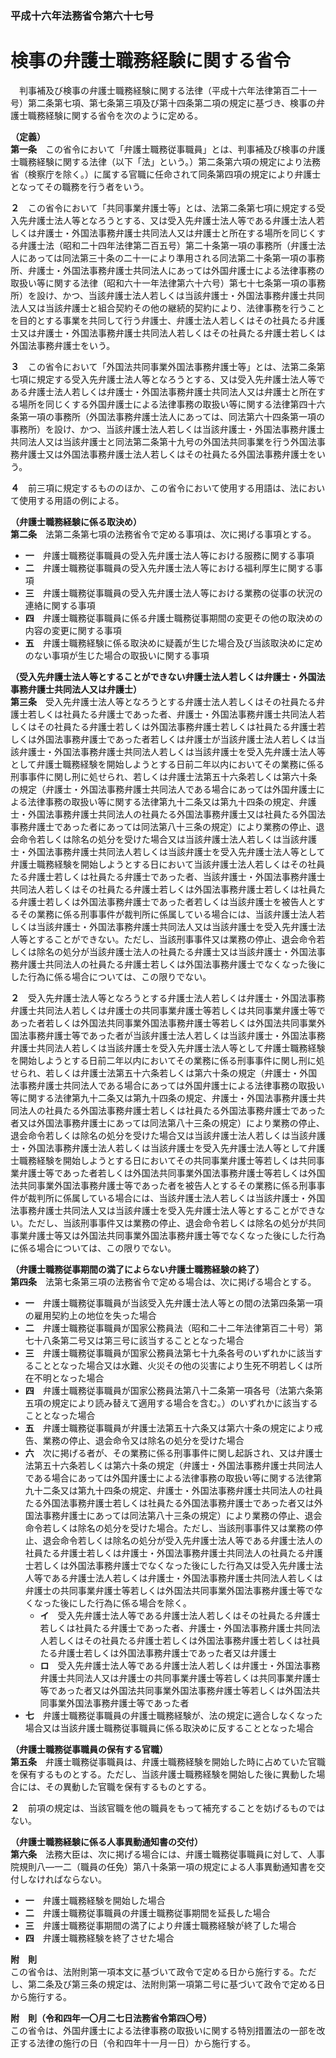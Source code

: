 ### 平成十六年法務省令第六十七号  
# 検事の弁護士職務経験に関する省令  
　判事補及び検事の弁護士職務経験に関する法律（平成十六年法律第百二十一号）第二条第七項、第七条第三項及び第十四条第二項の規定に基づき、検事の弁護士職務経験に関する省令を次のように定める。  
  
**（定義）**  
**第一条**　この省令において「弁護士職務従事職員」とは、判事補及び検事の弁護士職務経験に関する法律（以下「法」という。）第二条第六項の規定により法務省（検察庁を除く。）に属する官職に任命されて同条第四項の規定により弁護士となってその職務を行う者をいう。  
  
**２**　この省令において「共同事業弁護士等」とは、法第二条第七項に規定する受入先弁護士法人等となろうとする、又は受入先弁護士法人等である弁護士法人若しくは弁護士・外国法事務弁護士共同法人又は弁護士と所在する場所を同じくする弁護士法（昭和二十四年法律第二百五号）第二十条第一項の事務所（弁護士法人にあっては同法第三十条の二十一により準用される同法第二十条第一項の事務所、弁護士・外国法事務弁護士共同法人にあっては外国弁護士による法律事務の取扱い等に関する法律（昭和六十一年法律第六十六号）第七十七条第一項の事務所）を設け、かつ、当該弁護士法人若しくは当該弁護士・外国法事務弁護士共同法人又は当該弁護士と組合契約その他の継続的契約により、法律事務を行うことを目的とする事業を共同して行う弁護士、弁護士法人若しくはその社員たる弁護士又は弁護士・外国法事務弁護士共同法人若しくはその社員たる弁護士若しくは外国法事務弁護士をいう。  
  
**３**　この省令において「外国法共同事業外国法事務弁護士等」とは、法第二条第七項に規定する受入先弁護士法人等となろうとする、又は受入先弁護士法人等である弁護士法人若しくは弁護士・外国法事務弁護士共同法人又は弁護士と所在する場所を同じくする外国弁護士による法律事務の取扱い等に関する法律第四十六条第一項の事務所（外国法事務弁護士法人にあっては、同法第六十四条第一項の事務所）を設け、かつ、当該弁護士法人若しくは当該弁護士・外国法事務弁護士共同法人又は当該弁護士と同法第二条第十九号の外国法共同事業を行う外国法事務弁護士又は外国法事務弁護士法人若しくはその社員たる外国法事務弁護士をいう。  
  
**４**　前三項に規定するもののほか、この省令において使用する用語は、法において使用する用語の例による。  
  
**（弁護士職務経験に係る取決め）**  
**第二条**　法第二条第七項の法務省令で定める事項は、次に掲げる事項とする。  
* **一**　弁護士職務従事職員の受入先弁護士法人等における服務に関する事項  
* **二**　弁護士職務従事職員の受入先弁護士法人等における福利厚生に関する事項  
* **三**　弁護士職務従事職員の受入先弁護士法人等における業務の従事の状況の連絡に関する事項  
* **四**　弁護士職務従事職員に係る弁護士職務従事期間の変更その他の取決めの内容の変更に関する事項  
* **五**　弁護士職務経験に係る取決めに疑義が生じた場合及び当該取決めに定めのない事項が生じた場合の取扱いに関する事項  
  
**（受入先弁護士法人等とすることができない弁護士法人若しくは弁護士・外国法事務弁護士共同法人又は弁護士）**  
**第三条**　受入先弁護士法人等となろうとする弁護士法人若しくはその社員たる弁護士若しくは社員たる弁護士であった者、弁護士・外国法事務弁護士共同法人若しくはその社員たる弁護士若しくは外国法事務弁護士若しくは社員たる弁護士若しくは外国法事務弁護士であった者若しくは弁護士が当該弁護士法人若しくは当該弁護士・外国法事務弁護士共同法人若しくは当該弁護士を受入先弁護士法人等として弁護士職務経験を開始しようとする日前二年以内においてその業務に係る刑事事件に関し刑に処せられ、若しくは弁護士法第五十六条若しくは第六十条の規定（弁護士・外国法事務弁護士共同法人である場合にあっては外国弁護士による法律事務の取扱い等に関する法律第九十二条又は第九十四条の規定、弁護士・外国法事務弁護士共同法人の社員たる外国法事務弁護士又は社員たる外国法事務弁護士であった者にあっては同法第八十三条の規定）により業務の停止、退会命令若しくは除名の処分を受けた場合又は当該弁護士法人若しくは当該弁護士・外国法事務弁護士共同法人若しくは当該弁護士を受入先弁護士法人等として弁護士職務経験を開始しようとする日において当該弁護士法人若しくはその社員たる弁護士若しくは社員たる弁護士であった者、当該弁護士・外国法事務弁護士共同法人若しくはその社員たる弁護士若しくは外国法事務弁護士若しくは社員たる弁護士若しくは外国法事務弁護士であった者若しくは当該弁護士を被告人とするその業務に係る刑事事件が裁判所に係属している場合には、当該弁護士法人若しくは当該弁護士・外国法事務弁護士共同法人又は当該弁護士を受入先弁護士法人等とすることができない。ただし、当該刑事事件又は業務の停止、退会命令若しくは除名の処分が当該弁護士法人の社員たる弁護士又は当該弁護士・外国法事務弁護士共同法人の社員たる弁護士若しくは外国法事務弁護士でなくなった後にした行為に係る場合については、この限りでない。  
  
**２**　受入先弁護士法人等となろうとする弁護士法人若しくは弁護士・外国法事務弁護士共同法人若しくは弁護士の共同事業弁護士等若しくは共同事業弁護士等であった者若しくは外国法共同事業外国法事務弁護士等若しくは外国法共同事業外国法事務弁護士等であった者が当該弁護士法人若しくは当該弁護士・外国法事務弁護士共同法人若しくは当該弁護士を受入先弁護士法人等として弁護士職務経験を開始しようとする日前二年以内においてその業務に係る刑事事件に関し刑に処せられ、若しくは弁護士法第五十六条若しくは第六十条の規定（弁護士・外国法事務弁護士共同法人である場合にあっては外国弁護士による法律事務の取扱い等に関する法律第九十二条又は第九十四条の規定、弁護士・外国法事務弁護士共同法人の社員たる外国法事務弁護士若しくは社員たる外国法事務弁護士であった者又は外国法事務弁護士にあっては同法第八十三条の規定）により業務の停止、退会命令若しくは除名の処分を受けた場合又は当該弁護士法人若しくは当該弁護士・外国法事務弁護士法人若しくは当該弁護士を受入先弁護士法人等として弁護士職務経験を開始しようとする日においてその共同事業弁護士等若しくは共同事業弁護士等であった者若しくは外国法共同事業外国法事務弁護士等若しくは外国法共同事業外国法事務弁護士等であった者を被告人とするその業務に係る刑事事件が裁判所に係属している場合には、当該弁護士法人若しくは当該弁護士・外国法事務弁護士共同法人又は当該弁護士を受入先弁護士法人等とすることができない。ただし、当該刑事事件又は業務の停止、退会命令若しくは除名の処分が共同事業弁護士等又は外国法共同事業外国法事務弁護士等でなくなった後にした行為に係る場合については、この限りでない。  
  
**（弁護士職務従事期間の満了によらない弁護士職務経験の終了）**  
**第四条**　法第七条第三項の法務省令で定める場合は、次に掲げる場合とする。  
* **一**　弁護士職務従事職員が当該受入先弁護士法人等との間の法第四条第一項の雇用契約上の地位を失った場合  
* **二**　弁護士職務従事職員が国家公務員法（昭和二十二年法律第百二十号）第七十八条第二号又は第三号に該当することとなった場合  
* **三**　弁護士職務従事職員が国家公務員法第七十九条各号のいずれかに該当することとなった場合又は水難、火災その他の災害により生死不明若しくは所在不明となった場合  
* **四**　弁護士職務従事職員が国家公務員法第八十二条第一項各号（法第六条第五項の規定により読み替えて適用する場合を含む。）のいずれかに該当することとなった場合  
* **五**　弁護士職務従事職員が弁護士法第五十六条又は第六十条の規定により戒告、業務の停止、退会命令又は除名の処分を受けた場合  
* **六**　次に掲げる者が、その業務に係る刑事事件に関し起訴され、又は弁護士法第五十六条若しくは第六十条の規定（弁護士・外国法事務弁護士共同法人である場合にあっては外国弁護士による法律事務の取扱い等に関する法律第九十二条又は第九十四条の規定、弁護士・外国法事務弁護士共同法人の社員たる外国法事務弁護士若しくは社員たる外国法事務弁護士であった者又は外国法事務弁護士にあっては同法第八十三条の規定）により業務の停止、退会命令若しくは除名の処分を受けた場合。ただし、当該刑事事件又は業務の停止、退会命令若しくは除名の処分が受入先弁護士法人等である弁護士法人の社員たる弁護士若しくは弁護士・外国法事務弁護士共同法人の社員たる弁護士若しくは外国法事務弁護士でなくなった後にした行為又は受入先弁護士法人等である弁護士法人若しくは弁護士・外国法事務弁護士共同法人若しくは弁護士の共同事業弁護士等若しくは外国法共同事業外国法事務弁護士等でなくなった後にした行為に係る場合を除く。  
	* **イ**　受入先弁護士法人等である弁護士法人若しくはその社員たる弁護士若しくは社員たる弁護士であった者、弁護士・外国法事務弁護士共同法人若しくはその社員たる弁護士若しくは外国法事務弁護士若しくは社員たる弁護士若しくは外国法事務弁護士であった者又は弁護士  
	* **ロ**　受入先弁護士法人等である弁護士法人若しくは弁護士・外国法事務弁護士共同法人又は弁護士の共同事業弁護士等若しくは共同事業弁護士等であった者又は外国法共同事業外国法事務弁護士等若しくは外国法共同事業外国法事務弁護士等であった者  
* **七**　弁護士職務従事職員の弁護士職務経験が、法の規定に適合しなくなった場合又は当該弁護士職務従事職員に係る取決めに反することとなった場合  
  
**（弁護士職務従事職員の保有する官職）**  
**第五条**　弁護士職務従事職員は、弁護士職務経験を開始した時に占めていた官職を保有するものとする。ただし、当該弁護士職務経験を開始した後に異動した場合には、その異動した官職を保有するものとする。  
  
**２**　前項の規定は、当該官職を他の職員をもって補充することを妨げるものではない。  
  
**（弁護士職務経験に係る人事異動通知書の交付）**  
**第六条**　法務大臣は、次に掲げる場合には、弁護士職務従事職員に対して、人事院規則八―一二（職員の任免）第八十条第一項の規定による人事異動通知書を交付しなければならない。  
* **一**　弁護士職務経験を開始した場合  
* **二**　弁護士職務従事職員の弁護士職務従事期間を延長した場合  
* **三**　弁護士職務従事期間の満了により弁護士職務経験が終了した場合  
* **四**　弁護士職務経験を終了させた場合  
  
**附　則**  
この省令は、法附則第一項本文に基づいて政令で定める日から施行する。ただし、第二条及び第三条の規定は、法附則第一項第二号に基づいて政令で定める日から施行する。  
  
**附　則（令和四年一〇月二七日法務省令第四〇号）**  
この省令は、外国弁護士による法律事務の取扱いに関する特別措置法の一部を改正する法律の施行の日（令和四年十一月一日）から施行する。  
  
